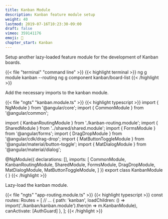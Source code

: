 ```yaml
---
title: Kanban Module
description: Kanban feature module setup
weight: 40
lastmod: 2019-07-16T10:23:30-09:00
draft: false
vimeo: 359141176
emoji: 🍱
chapter_start: Kanban
---
```


Setup another lazy-loaded feature module for the development of Kanban boards. 

{{< file "terminal" "command line" >}}
{{< highlight terminal >}}
ng g module kanban --routing
ng g component kanban/board-list
{{< /highlight >}}

Add the necessary imports to the kanban module. 

{{< file "ngts" "kanban.module.ts" >}}
{{< highlight typescript >}}
import { NgModule } from '@angular/core';
import { CommonModule } from '@angular/common';

import { KanbanRoutingModule } from './kanban-routing.module';
import { SharedModule } from '../shared/shared.module';
import { FormsModule } from '@angular/forms';
import { DragDropModule } from '@angular/cdk/drag-drop';
import { MatButtonToggleModule } from '@angular/material/button-toggle';
import { MatDialogModule } from '@angular/material/dialog';


@NgModule({
  declarations: [],
  imports: [
    CommonModule,
    KanbanRoutingModule,
    SharedModule,
    FormsModule,
    DragDropModule,
    MatDialogModule,
    MatButtonToggleModule,
  ]
})
export class KanbanModule { }
{{< /highlight >}}


Lazy-load the kanban module. 

{{< file "ngts" "app-routing.module.ts" >}}
{{< highlight typescript >}}
const routes: Routes = [
  // ...
  {
    path: 'kanban',
    loadChildren: () =>
      import('./kanban/kanban.module').then(m => m.KanbanModule),
    canActivate: [AuthGuard]
  },
];
{{< /highlight >}}